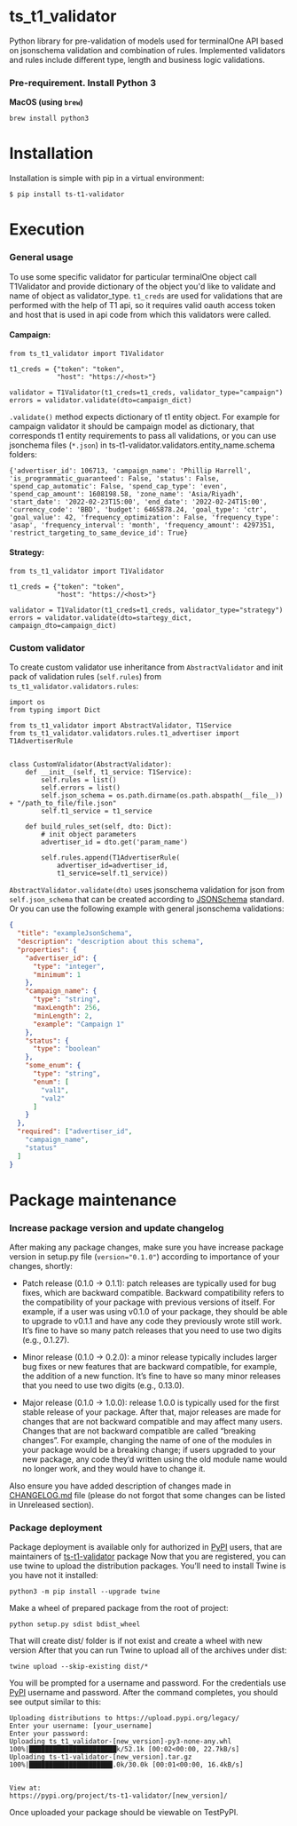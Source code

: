 # ts_t1_validator
Python library for pre-validation of models used for terminalOne API based on jsonschema validation and combination of rules.
Implemented validators and rules include different type, length and business logic validations.

### Pre-requirement. Install Python 3

**MacOS (using `brew`)**

```
brew install python3
```

Installation
============

Installation is simple with pip in a virtual environment:

``` {.bash}
$ pip install ts-t1-validator
```

Execution
============================
### General usage
To use some specific validator for particular terminalOne object call T1Validator and provide dictionary of the object you'd like to validate and name of object as validator_type.
`t1_creds` are used for validations that are performed with the help of T1 api, so it requires valid oauth access token and host that is used in api code from which this validators were called.

#### Campaign:
``` {.python}
from ts_t1_validator import T1Validator

t1_creds = {"token": "token",
            "host": "https://<host>"}
                         
validator = T1Validator(t1_creds=t1_creds, validator_type="campaign")
errors = validator.validate(dto=campaign_dict)
```

`.validate()` method expects dictionary of t1 entity object. For example for campaign validator it should be campaign model as dictionary, that corresponds t1 entity requirements to pass all validations, or you can use jsonchema files (`*.json`) in ts-t1-validator.validators.entity_name.schema folders:
```
{'advertiser_id': 106713, 'campaign_name': 'Phillip Harrell', 'is_programmatic_guaranteed': False, 'status': False, 'spend_cap_automatic': False, 'spend_cap_type': 'even', 'spend_cap_amount': 1608198.58, 'zone_name': 'Asia/Riyadh', 'start_date': '2022-02-23T15:00', 'end_date': '2022-02-24T15:00', 'currency_code': 'BBD', 'budget': 6465878.24, 'goal_type': 'ctr', 'goal_value': 42, 'frequency_optimization': False, 'frequency_type': 'asap', 'frequency_interval': 'month', 'frequency_amount': 4297351, 'restrict_targeting_to_same_device_id': True}
```

#### Strategy:
``` {.python}
from ts_t1_validator import T1Validator

t1_creds = {"token": "token",
            "host": "https://<host>"}
                         
validator = T1Validator(t1_creds=t1_creds, validator_type="strategy")
errors = validator.validate(dto=startegy_dict, campaign_dto=campaign_dict)
```


### Custom validator
To create custom validator use inheritance from `AbstractValidator` and init pack of validation rules (`self.rules`) from `ts_t1_validator.validators.rules`:
``` {.python}
import os
from typing import Dict

from ts_t1_validator import AbstractValidator, T1Service
from ts_t1_validator.validators.rules.t1_advertiser import T1AdvertiserRule


class CustomValidator(AbstractValidator):
    def __init__(self, t1_service: T1Service):
        self.rules = list()
        self.errors = list()
        self.json_schema = os.path.dirname(os.path.abspath(__file__)) + "/path_to_file/file.json"
        self.t1_service = t1_service
        
    def build_rules_set(self, dto: Dict): 
        # init object parameters
        advertiser_id = dto.get('param_name')

        self.rules.append(T1AdvertiserRule(
            advertiser_id=advertiser_id,
            t1_service=self.t1_service))
```

`AbstractValidator.validate(dto)` uses jsonschema validation for json from `self.json_schema` that can be created according to [JSONSchema](https://json-schema.org/learn/getting-started-step-by-step.html#starting) standard.
Or you can use the following example with general jsonschema validations:

```json
{
  "title": "exampleJsonSchema",
  "description": "description about this schema",
  "properties": {
    "advertiser_id": {
      "type": "integer",
      "minimum": 1
    },
    "campaign_name": {
      "type": "string",
      "maxLength": 256,
      "minLength": 2,
      "example": "Campaign 1"
    },
    "status": {
      "type": "boolean"
    },
    "some_enum": {
      "type": "string",
      "enum": [
        "val1",
        "val2"
      ]
    }
  },
  "required": ["advertiser_id",
    "campaign_name",
    "status"
  ]
}
```

Package maintenance
============================
### Increase package version and update changelog
After making any package changes, make sure you have increase package version in setup.py file (`version="0.1.0"`) according to importance of your changes, shortly:
* Patch release (0.1.0 -> 0.1.1): patch releases are typically used for bug fixes, which are backward compatible. Backward compatibility refers to the compatibility of your package with previous versions of itself. For example, if a user was using v0.1.0 of your package, they should be able to upgrade to v0.1.1 and have any code they previously wrote still work. It’s fine to have so many patch releases that you need to use two digits (e.g., 0.1.27).

* Minor release (0.1.0 -> 0.2.0): a minor release typically includes larger bug fixes or new features that are backward compatible, for example, the addition of a new function. It’s fine to have so many minor releases that you need to use two digits (e.g., 0.13.0).

* Major release (0.1.0 -> 1.0.0): release 1.0.0 is typically used for the first stable release of your package. After that, major releases are made for changes that are not backward compatible and may affect many users. Changes that are not backward compatible are called “breaking changes”. For example, changing the name of one of the modules in your package would be a breaking change; if users upgraded to your new package, any code they’d written using the old module name would no longer work, and they would have to change it.

Also ensure you have added description of changes made in [ CHANGELOG.md](https://gist.github.com/juampynr/4c18214a8eb554084e21d6e288a18a2c) file (please do not forgot that some changes can be listed in Unreleased section).

### Package deployment
Package deployment is available only for authorized in [PyPI](https://pypi.org/) users, that are maintainers of [ts-t1-validator](https://pypi.org/project/ts-t1-validator/) package
Now that you are registered, you can use twine to upload the distribution packages. You’ll need to install Twine is you have not it installed:
```{.bash}
python3 -m pip install --upgrade twine
```
Make a wheel of prepared package from the root of project:
```
python setup.py sdist bdist_wheel 
```
That will create dist/ folder is if not exist and create a wheel with new version
After that you can run Twine to upload all of the archives under dist:
```{.bash}
twine upload --skip-existing dist/*
```
You will be prompted for a username and password. For the credentials use [PyPI](https://pypi.org/) username and password. After the command completes, you should see output similar to this:
```
Uploading distributions to https://upload.pypi.org/legacy/
Enter your username: [your_username]
Enter your password: 
Uploading ts_t1_validator-[new_version]-py3-none-any.whl
100%|██████████████████████k/52.1k [00:02<00:00, 22.7kB/s]
Uploading ts-t1-validator-[new_version].tar.gz
100%|█████████████████████.0k/30.0k [00:01<00:00, 16.4kB/s]


View at:
https://pypi.org/project/ts-t1-validator/[new_version]/
```
Once uploaded your package should be viewable on TestPyPI.
